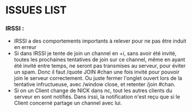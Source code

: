 # ISSUES LIST

### IRSSI :

- IRSSI a des comportements importants à relever pour ne pas être induit en erreur
- Si dans IRSSI je tente de join un channel en +i, sans avoir été invité, toutes les prochaines tentatives de join sur ce channel, même en ayant été invité entre temps, ne seront pas transmises au serveur, pour éviter un spam. Donc il faut /quote JOIN #chan une fois invité pour pouvoir join le serveur correctement. Ou juste fermer l'onglet ouvert lors de la tentative infructueuse, avec /window close, et retenter /join #chan.
- Si on un Client change de NICK dans nc, tout les autres clients du serveur en sont notifiés. Dans irssi, la notification n'est reçu que si le Client concerné partage un channel avec lui.
